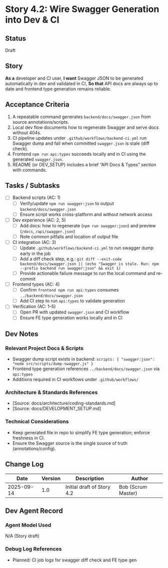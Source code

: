 # <!-- Powered by BMADT Core -->

# Story 4.2: Wire Swagger Generation into Dev & CI

## Status
Draft

## Story
**As a** developer and CI user,
**I want** Swagger JSON to be generated automatically in dev and validated in CI,
**So that** API docs are always up to date and frontend type generation remains reliable.

## Acceptance Criteria
1. A repeatable command generates `backend/docs/swagger.json` from source annotations/scripts.
2. Local dev flow documents how to regenerate Swagger and serve docs without 404s.
3. CI pipeline updates under `.github/workflows/backend-ci.yml` run Swagger dump and fail when committed `swagger.json` is stale (diff check).
4. Frontend `npm run api:types` succeeds locally and in CI using the generated `swagger.json`.
5. README (or DEV_SETUP) includes a brief “API Docs & Types” section with commands.

## Tasks / Subtasks
- [ ] Backend scripts (AC: 1)
  - [ ] Verify/update `npm run swagger:json` to output `backend/docs/swagger.json`
  - [ ] Ensure script works cross-platform and without network access
- [ ] Dev experience (AC: 2, 5)
  - [ ] Add docs: how to regenerate (`npm run swagger:json`) and preview (`/docs`, `/api/swagger.json`)
  - [ ] Note common pitfalls and location of output file
- [ ] CI integration (AC: 3)
  - [ ] Update `.github/workflows/backend-ci.yml` to run swagger dump early in the job
  - [ ] Add a diff check step, e.g.: `git diff --exit-code backend/docs/swagger.json || (echo "Swagger is stale. Run: npm --prefix backend run swagger:json" && exit 1)`
  - [ ] Provide actionable failure message to run the local command and re-commit
- [ ] Frontend types (AC: 4)
  - [ ] Confirm `frontend npm run api:types` consumes `../backend/docs/swagger.json`
  - [ ] Add CI step to run `api:types` to validate generation
- [ ] Verification (AC: 1–5)
  - [ ] Open PR with updated `swagger.json` and CI workflow
  - [ ] Ensure FE type generation works locally and in CI

## Dev Notes

### Relevant Project Docs & Scripts
- Swagger dump script exists in backend: `scripts: { "swagger:json": "node src/scripts/dump-swagger.js" }`
- Frontend type generation references `../backend/docs/swagger.json` via `api:types`
- Additions required in CI workflows under `.github/workflows/`

### Architecture & Standards References
- [Source: docs/architecture/coding-standards.md]
- [Source: docs/DEVELOPMENT_SETUP.md]

### Technical Considerations
- Keep generated file in repo to simplify FE type generation; enforce freshness in CI.
- Ensure the Swagger source is the single source of truth (annotations/config).

## Change Log
| Date       | Version | Description                           | Author            |
|------------|---------|---------------------------------------|-------------------|
| 2025-09-14 | 1.0     | Initial draft of Story 4.2            | Bob (Scrum Master) |

## Dev Agent Record

### Agent Model Used
N/A (Story draft)

### Debug Log References
- Planned: CI job logs for swagger diff check and FE type gen
